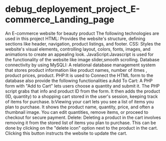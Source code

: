 # debug_deployement_project_E-commerce_Landing_page
An E-commerce website for beauty product
The following technologies are used in this project
HTML: Provides the website's structure, defining sections like header, navigation, product listings, and footer.
CSS:  Styles the website's visual elements, controlling layout, colors, fonts, images, and animations to create an appealing look. 
JavaScript:Javascript is used for the functionality of the website like image slider,smooth scrolling.
Database connectivity by using MySQLI:  A relational database management system that stores product information like product names, number of itmes , product prices, product.
PHP:It is used to Connect the HTML form to the database also provide the following functionalities
a:Add To Cart: A PHP form with "Add to Cart" lets users choose a quantity and submit it. The PHP script grabs that info and product ID from the form. It then adds the product (ID, quantity) to a shopping cart stored in the user's session, keeping track of items for purchase.
b:Viewing your cart lets you see a list of items you plan to purchase. It shows the product name, quantity, price, and often a thumbnail image. You can edit quantities, remove items, or proceed to checkout for secure payment.
Delete: Deleting a product in the cart involves removing it from the stored list of items you plan to purchase. This can be done by clicking on the "delete icon" option next to the product in the cart. Clicking this button instructs the website to update the cart.


